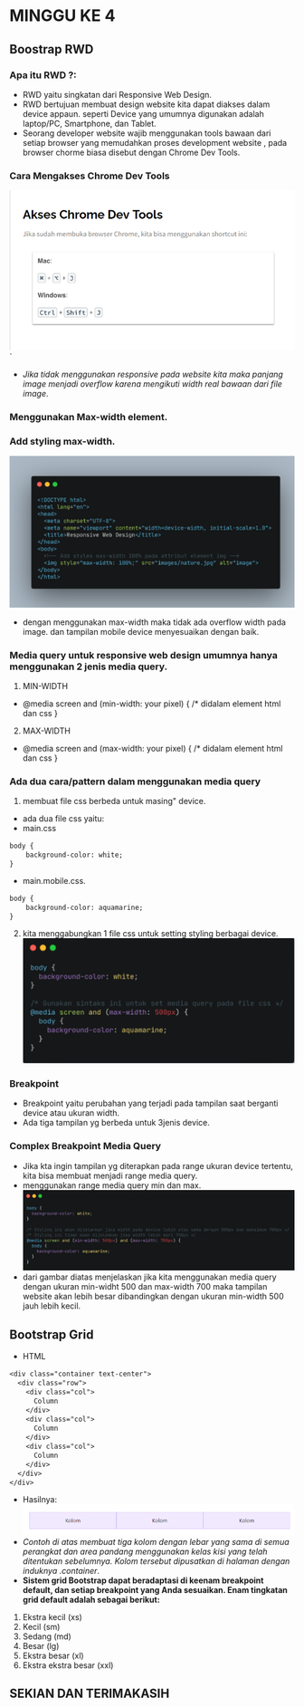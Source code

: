 # MINGGU KE 4
## Boostrap RWD
### Apa itu RWD ?: 
- RWD yaitu singkatan dari Responsive Web Design. 
- RWD bertujuan membuat design website kita dapat diakses dalam device appaun. seperti Device yang umumnya digunakan adalah laptop/PC, Smartphone, dan Tablet.
- Seorang developer website wajib menggunakan tools bawaan dari setiap browser yang memudahkan proses development website , pada browser chorme biasa disebut dengan Chrome Dev Tools.
### Cara Mengakses Chrome Dev Tools
![](Screenshot%20(6).png)
`                       
- *Jika tidak menggunakan responsive pada website kita maka panjang image menjadi overflow karena mengikuti width real bawaan dari file image*. 
### Menggunakan Max-width element.  
### Add styling max-width.
![](Screenshot%20(7).png)      
- dengan menggunakan max-width maka tidak ada overflow width pada image. dan tampilan mobile device menyesuaikan dengan baik.
### Media query untuk responsive web design umumnya hanya menggunakan 2 jenis media query.
1. MIN-WIDTH
- @media screen and (min-width: your pixel) {
    /* didalam element html dan css
}
2. MAX-WIDTH
- @media screen and (max-width: your pixel) {
    /* didalam element html dan css
}
### Ada dua cara/pattern dalam menggunakan media query
1. membuat file css berbeda untuk masing" device.
- ada dua file css yaitu:
- main.css 
``` 
body {
    background-color: white;
}
```
- main.mobile.css.
``` 
body {
    background-color: aquamarine;
}
```
2. kita menggabungkan 1 file css untuk setting styling berbagai device.
![](Screenshot%20(10).png)
### Breakpoint
- Breakpoint yaitu perubahan yang terjadi pada tampilan saat berganti device atau ukuran width.
- Ada tiga tampilan yg berbeda untuk 3jenis device. 
### Complex Breakpoint Media Query
- Jika kta ingin tampilan yg diterapkan pada range ukuran device tertentu, kita bisa membuat menjadi range media query.
- menggunakan range media query min dan max.
![](Screenshot%20(11).png)
- dari gambar diatas menjelaskan jika kita menggunakan media query dengan ukuran min-widht 500 dan max-width 700 maka tampilan website akan lebih besar dibandingkan dengan ukuran min-width 500 jauh lebih kecil.

## Bootstrap Grid
- HTML
```
<div class="container text-center">
  <div class="row">
    <div class="col">
      Column
    </div>
    <div class="col">
      Column
    </div>
    <div class="col">
      Column
    </div>
  </div>
</div>
```
- Hasilnya:
![](Screenshot%20(13).png)
- *Contoh di atas membuat tiga kolom dengan lebar yang sama di semua perangkat dan area pandang menggunakan kelas kisi yang telah ditentukan sebelumnya. Kolom tersebut dipusatkan di halaman dengan induknya .container*.
- **Sistem grid Bootstrap dapat beradaptasi di keenam breakpoint default, dan setiap breakpoint yang Anda sesuaikan. Enam tingkatan grid default adalah sebagai berikut:**

1. Ekstra kecil (xs)
2. Kecil (sm)
3. Sedang (md)
4. Besar (lg)
5. Ekstra besar (xl)
6. Ekstra ekstra besar (xxl)

## SEKIAN DAN TERIMAKASIH